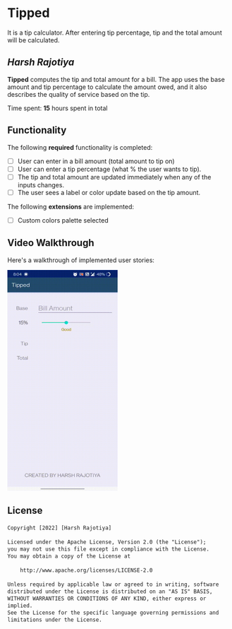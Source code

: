 # Tipped
It is a tip calculator. After entering tip percentage, tip and the total amount will be calculated.

## *Harsh Rajotiya*

**Tipped** computes the tip and total amount for a bill. The app uses the base amount and tip percentage to calculate the amount owed, and it also describes the quality of service based on the tip.

Time spent: **15** hours spent in total

## Functionality 

The following **required** functionality is completed:

* [ ] User can enter in a bill amount (total amount to tip on)
* [ ] User can enter a tip percentage (what % the user wants to tip).
* [ ] The tip and total amount are updated immediately when any of the inputs changes.
* [ ] The user sees a label or color update based on the tip amount. 

The following **extensions** are implemented:

* [ ] Custom colors palette selected


## Video Walkthrough

Here's a walkthrough of implemented user stories:

<img src='https://github.com/harsh-rajotiya/Tipped/blob/main/tipcalculatorgif.gif' width="250" height="500"/>


## License

    Copyright [2022] [Harsh Rajotiya]

    Licensed under the Apache License, Version 2.0 (the "License");
    you may not use this file except in compliance with the License.
    You may obtain a copy of the License at

        http://www.apache.org/licenses/LICENSE-2.0

    Unless required by applicable law or agreed to in writing, software
    distributed under the License is distributed on an "AS IS" BASIS,
    WITHOUT WARRANTIES OR CONDITIONS OF ANY KIND, either express or implied.
    See the License for the specific language governing permissions and
    limitations under the License.
